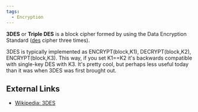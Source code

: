 ```yaml
---
tags:
  - Encryption
---
```

**3DES** or **Triple DES** is a block cipher formed by using the Data
Encryption Standard ([des](des.md) cipher three times).

3DES is typically implemented as ENCRYPT(block,K1), DECRYPT(block,K2),
ENCRYPT(block,K3). This way, if you set K1==K2 it's backwards compatible
with single-key DES with K3. It's pretty cool, but perhaps less useful
today than it was when 3DES was first brought out.

## External Links

- [Wikipedia: 3DES](https://en.wikipedia.org/wiki/Triple_DES)

<!-- -->
